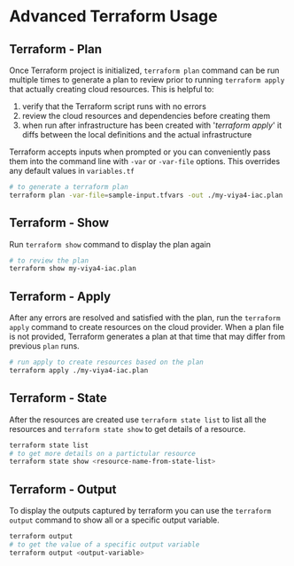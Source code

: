 
# Advanced Terraform Usage

## Terraform - Plan

Once Terraform project is initialized, ```terraform plan``` command can be run
multiple times to generate a plan to review prior to running ```terraform
apply``` that actually creating cloud resources. This is helpful to:

1) verify that the Terraform script runs with no errors
2) review the cloud resources and dependencies before creating them
3) when run after infrastructure has been created with '*terraform apply*' it diffs between the local definitions and the actual infrastructure

Terraform accepts inputs when prompted or you can conveniently pass them into the command line with ```-var``` or ```-var-file``` options. This overrides any default values in ```variables.tf```

```bash
# to generate a terraform plan
terraform plan -var-file=sample-input.tfvars -out ./my-viya4-iac.plan
```

## Terraform - Show

Run ```terraform show``` command to display the plan again

```bash
# to review the plan
terraform show my-viya4-iac.plan
```

## Terraform - Apply

After any errors are resolved and satisfied with the plan, run the ```terraform apply``` command to create resources on the cloud provider. When a plan file is not provided, Terraform generates a plan at that time that may differ from previous ```plan``` runs.

```bash
# run apply to create resources based on the plan
terraform apply ./my-viya4-iac.plan
```

## Terraform - State

After the resources are created use ```terraform state list``` to list all the resources and ```terraform state show``` to get details of a resource.

```bash
terraform state list
# to get more details on a partictular resource
terraform state show <resource-name-from-state-list>
```

## Terraform - Output

To display the outputs captured by terraform you can use the `terraform output` command to show all or a specific output variable.

```bash
terraform output
# to get the value of a specific output variable
terraform output <output-variable>
```
